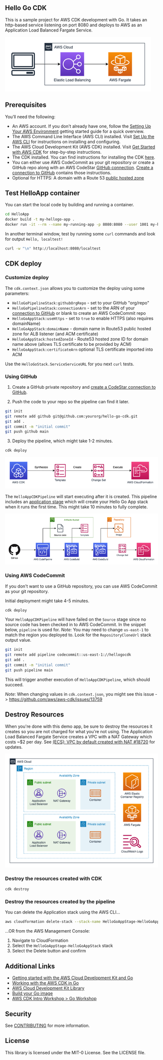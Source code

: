 ## Hello Go CDK

This is a sample project for AWS CDK development with Go.  It takes an http-based service listening on port 8080 and deploys to AWS as an Application Load Balanced Fargate Service.

![High Level Architecture](diagrams/HelloGoCDK-high-level-architecture.png)

## Prerequisites

You’ll need the following:

- An AWS account. If you don't already have one, follow the [Setting Up Your AWS Environment](https://aws.amazon.com/getting-started/guides/setup-environment/) getting started guide for a quick overview.
- The AWS Command Line Interface (AWS CLI) installed.  Visit [Set Up the AWS CLI](https://aws.amazon.com/getting-started/guides/setup-environment/module-three/) for instructions on installing and configuring.
- The AWS Cloud Development Kit (AWS CDK) installed.  Visit [Get Started with AWS CDK](https://aws.amazon.com/getting-started/guides/setup-cdk/?pg=gs&sec=gtkaws) for step-by-step instructions.
- The CDK installed. You can find instructions for installing the CDK [here](https://docs.aws.amazon.com/cdk/v2/guide/getting_started.html).
- You can either use AWS CodeCommit as your git repository or create a GitHub repo along with an AWS CodeStar [GitHub connection](https://docs.aws.amazon.com/codepipeline/latest/userguide/connections-github.html). [Create a connection to GitHub](https://docs.aws.amazon.com/dtconsole/latest/userguide/connections-create-github.html) contains those instructions.
- Optional for HTTPS: A domain with a Route 53 [public hosted zone](https://docs.aws.amazon.com/Route53/latest/DeveloperGuide/AboutHZWorkingWith.html)

## Test HelloApp container

You can start the local code by building and running a container.

```bash
cd HelloApp
docker build -t my-hellogo-app .
docker run -it --rm --name my-running-app -p 8080:8080 --user 1001 my-hellogo-app
```

In another terminal window, test by running some `curl` commands and look for output `Hello, localtest!`

```bash
curl -w "\n" http://localhost:8080/localtest
```

## CDK deploy

### Customize deploy

The `cdk.context.json` allows you to customize the deploy using some parameters:

- `HelloGoPipelineStack:githubOrgRepo` - set to your GitHub "org/repo"
- `HelloGoPipelineStack:connectionArn` - set to the ARN of your [connection to GitHub](https://docs.aws.amazon.com/dtconsole/latest/userguide/connections-create-github.html) or blank to create an AWS CodeCommit repo
- `HelloGoAppStack:useHttps` - set to `true` to enable HTTPS (also requires domainName)
- `HelloGoAppStack:domainName` - domain name in Route53 public hosted zone for ALB listener (and ACM certificate)
- `HelloGoAppStack:hostedZoneId` - Route53 hosted zone ID for domain name above (allows TLS certificate to be provided by ACM)
- `HelloGoAppStack:certificateArn` optional TLS certificate imported into ACM

Use the `HelloGoStack.ServiceServiceURL` for you next `curl` tests.

### Using GitHub

1. Create a GitHub private repository and [create a CodeStar connection to GitHub](https://docs.aws.amazon.com/dtconsole/latest/userguide/connections-create-github.html).

2. Push the code to your repo so the pipeline can find it later.

```bash
git init
git remote add github git@github.com:yourorg/hello-go-cdk.git
git add .
git commit -m "initial commit"
git push github main
```

3. Deploy the pipeline, which might take 1-2 minutes.

```bash
cdk deploy
```

![CDK Deploy](diagrams/HelloGoCDK-cdk-deploy.png)

The `HelloAppCDKPipeline` will start executing after it is created.  This pipeline includes an [application stage](https://docs.aws.amazon.com/cdk/v2/guide/cdk_pipeline.html#cdk_pipeline_stages) which will create your Hello Go App stack when it runs the first time.  This might take 10 minutes to fully complete.

![CDK Pipeline](diagrams/HelloGoCDK-pipeline.png)

### Using AWS CodeCommit

If you don't want to use a GitHub repository, you can use AWS CodeCommit as your git repository.

Initial deployment might take 4-5 minutes.

```bash
cdk deploy
```

Your `HelloAppCDKPipeline` will have failed on the `Source` stage since no source code has been checked in to AWS CodeCommit.
In the snippet below, `pipeline` is used for.  *Note:* You may need to change `us-east-1` to match the region you deployed to.  Look for the `RepositoryCloneUrl` stack output value.

```bash
git init
git remote add pipeline codecommit::us-east-1://hellogocdk
git add .
git commit -m "initial commit"
git push pipeline main
```

This will trigger another execution of `HelloAppCDKPipeline`, which should succeed.

*Note*: When changing values in `cdk.context.json`, you might see this issue -> https://github.com/aws/aws-cdk/issues/13759

## Destroy Resources

When you're done with this demo app, be sure to destroy the resources it creates so you are not charged for what you're not using.  The Application Load Balanced Fargate Service creates a VPC with a NAT Gateway which costs ~$2 per day.  See [(ECS): VPC by default created with NAT #18720](https://github.com/aws/aws-cdk/issues/18720) for updates.

![Application Load Balanced Fargate Service](diagrams/HelloGoCDK-alb-fargate-service.png)

### Destroy the resources created with CDK

```bash
cdk destroy
```

### Destroy the resources created by the pipeline

You can delete the Application stack using the AWS CLI...

```bash
aws cloudformation delete-stack --stack-name HelloGoAppStage-HelloGoAppStack
```

...OR from the AWS Management Console:

1. Navigate to CloudFormation
2. Select the `HelloGoAppStage-HelloGoAppStack` stack
3. Select the Delete button and confirm

## Additional Links

- [Getting started with the AWS Cloud Development Kit and Go](https://aws.amazon.com/blogs/developer/getting-started-with-the-aws-cloud-development-kit-and-go/)
- [Working with the AWS CDK in Go](https://docs.aws.amazon.com/cdk/v2/guide/work-with-cdk-go.html)
- [AWS Cloud Development Kit Library](https://pkg.go.dev/github.com/aws/aws-cdk-go/awscdk/v2)
- [Build your Go image](https://docs.docker.com/language/golang/build-images/)
- [AWS CDK Intro Workshop > Go Workshop](https://cdkworkshop.com/60-go.html)

## Security

See [CONTRIBUTING](CONTRIBUTING.md#security-issue-notifications) for more information.

## License

This library is licensed under the MIT-0 License. See the LICENSE file.
